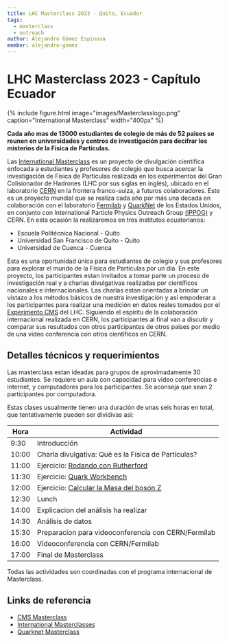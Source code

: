 ```yaml
---
title: LHC Masterclass 2023 - Quito, Ecuador
tags:
  - masterclass
  - outreach
author: Alejandro Gómez Espinosa
member: alejandro-gomez
---
```


# LHC Masterclass 2023 - Capítulo Ecuador

{%
  include figure.html
  image="images/Masterclasslogo.png"
  caption="International Masterclass"
  width="400px"
%}


**Cada año mas de 13000 estudiantes de colegio de más de 52 paises se reunen en universidades y centros de investigación para decifrar los misterios de la Física de Partículas.**

Las [International Masterclass](https://physicsmasterclasses.org/) es un proyecto de divulgación científica enfocada a estudiantes y profesores de colegio que busca acercar la investigación de Física de Partículas realizada en los experimentos del Gran Colisionador de Hadrones (LHC por sus siglas en inglés), ubicado en el laboratorio [CERN](https://home.web.cern.ch/) en la frontera franco-suiza, a futuros colaboradores. Este es un proyecto mundial que se realiza cada año por más una decada en colaboración con el laboratorio [Fermilab](https://www.fnal.gov/) y [QuarkNet](https://quarknet.org/content/home-page) de los Estados Unidos, en conjunto con International Particle Physics Outreach Group [(IPPOG)](https://ippog.web.cern.ch/) y CERN. En esta ocasión la realizaremos en tres institutos ecuatorianos:
 - Escuela Politécnica Nacional - Quito
 - Universidad San Francisco de Quito - Quito
 - Universidad de Cuenca - Cuenca

Esta es una oportunidad única para estudiantes de colegio y sus profesores para explorar el mundo de la Física de Partículas por un dia. En este proyecto, los participantes estan invitados a tomar parte un proceso de investigación real y a charlas divulgativas realizadas por científicos nacionales e internacionales. Las charlas estan orientadas a brindar un vistazo a los métodos básicos de nuestra investigación y así empoderar a los participantes para realizar una medición en datos reales tomados por el [Experimento CMS](https://cms.cern/) del LHC. Siguiendo el espíritu de la colaboración internacional realizada en CERN, los participantes al final van a discutir y comparar sus resultados con otros participantes de otros paises por medio de una video conferencia con otros científicos en CERN.

## Detalles técnicos y requerimientos

Las masterclass estan ideadas para grupos de aproximadamente 30 estudiantes. Se requiere un aula con capacidad para video conferencias e internet, y computadores para los participantes. Se aconseja que sean 2 participantes por computadora.

Estas clases usualmente tienen una duración de unas seis horas en total, que tentativamente pueden ser dividivas asi:

| Hora  | Actividad                                           |
|-------|-----------------------------------------------------|
| 9:30  | Introducción                                        |
| 10:00 | Charla divulgativa: Qué es la Física de Partículas? |
| 11:00 | Ejercicio: [Rodando con Rutherford](https://quarknet.org/data-portfolio/activity/rolling-rutherford)                   |
| 11:30 | Ejercicio: [Quark Workbench](https://quarknet.org/data-portfolio/activity/quark-workbench)                          |
| 12:00 | Ejercicio: [Calcular la Masa del bosón Z](https://quarknet.org/data-portfolio/activity/calculate-z-mass)             |
| 12:30 | Lunch                                               |
| 14:00 | Explicacion del análisis ha realizar                |
| 14:30 | Análisis de datos                                   |
| 15:30 | Preparacion para videoconferencia con CERN/Fermilab |
| 16:00 | Videoconferencia con CERN/Fermilab                  |
| 17:00 | Final de Masterclass                                |

Todas las actividades son coordinadas con el programa internacional de Masterclass.

<!-- ## Fecha propuesta

El proyecto internacional Masterclass tiene fechas para inscribir a instituciones que van desde Febrero a Abril. Como se puede ver en el cronograma, la única restricción es para realizar la videoconferencia con CERN/Fermilab. Conociendo los cronogramas de la EPN, y tomando en cuenta los días propuestos por el proyecto, se podría realizar los dias:
 - Jueves, 23 de marzo 2023
 - Viernes, 24 de marzo 2023
 - Sabado, 25 de marzo 2023
 - Jueves, 28 de marzo 2023
 - **Viernes, 30 de marzo 2023**
 - Sabado, 31 de marzo 2023
 - Viernes, 21 de abril 2023 (dependiendo de la disponibilidad en CERN)
 - Sabado, 22 de abril 2023 (dependiendo de la disponibilidad en CERN)

 __Esteban: Podemos coordinar esto con el colegio Eisntein, enviar invitaciones o hacer una evaluación a participantes y escoger los mejores.Te parece hacer una convocatoria abierta, y si tenemos más de 30 estudiantes, hacemos una evaluación y de ahí sacamos los mejores?__

## Elección de participantes

Este proyecto esta ideado para estudiantes del último año de colegio y sus profesores. Dependiendo de los contactos de la EPN o el departamento de Física con colegios en Quito, si es que los hay, se podria enviar invitaciones para que los colegios elijan a algunos participantes.

Otra posibilidad seria en basar el numero de colegios participantes en los ultimos resultados de la prueba Ser Bachiller, y escojer a los mejores 5 colegios como un premio a su rendimiento.

## Moderadores

Inicialmente los moderadores y ayudantes para este proyecto son:
 - Edy Ayala - Profesor Principal EPN: moderador y organizador.
 - Alejandro Gomez Espinosa - Investigador Invitado ETH-Zurich: moderador y organizador principal.
 - Edgar Carrera - Profesor USFQ: moderador invitado.
 - Pamela Llerena - estudiante EPN: ayudante.
 - Andres Chicaiza - estudiante EPN: ayudante.

Se puede añadir mas ayudantes o moderadores de acuerdo con el interes de otros miembros del departamento de Física. -->

## Links de referencia

 - [CMS Masterclass](https://cms.cern/interact-with-cms/cms-physics-masterclass)
 - [International Masterclasses](https://physicsmasterclasses.org/)
 - [Quarknet Masterclass](https://quarknet.org/content/lhc-masterclass-library-project-map)
